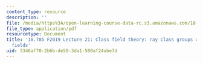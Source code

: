 ```yaml
---
content_type: resource
description: ''
file: /media/https%3A/open-learning-course-data-rc.s3.amazonaws.com/18-785-number-theory-i-fall-2019/3346af702b6bde593da1580af24abe7d_MIT18_785F19_lec21.pdf
file_type: application/pdf
resourcetype: Document
title: '18.785 F2019 Lecture 21: Class field theory: ray class groups and ray class
  fields'
uid: 3346af70-2b6b-de59-3da1-580af24abe7d
---
```

